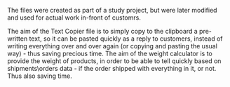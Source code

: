 The files were created as part of a study project, but were later modified and used for actual work in-front of customrs.

The aim of the Text Copier file is to simply copy to the clipboard a pre-written text, so it can be pasted quickly as a reply to customers, instead of writing everything over and over again (or copying and pasting the usual way) - thus saving precious time.
The aim of the weight calculator is to provide the weight of products, in order to be able to tell quickly based on shipments\orders data - if the order shipped with everything in it, or not. Thus also saving time.
